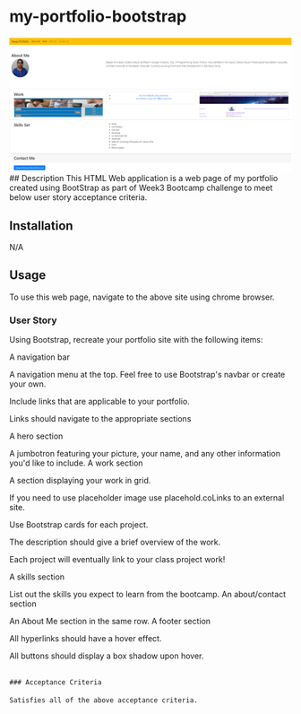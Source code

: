 # my-portfolio-bootstrap

<picture> 
<img src = "./images/DSW3.PNG"> 
</picture>
## Description
This HTML Web application is a web page of my portfolio created using BootStrap as part of Week3 Bootcamp challenge to meet below user story acceptance criteria.

## Installation

N/A


## Usage

To use this web page, navigate to the above site using chrome browser.


### User Story

Using Bootstrap, recreate your portfolio site with the following items:

A navigation bar

A navigation menu at the top. Feel free to use Bootstrap's navbar or create your own.

Include links that are applicable to your portfolio.

Links should navigate to the appropriate sections

A hero section

A jumbotron featuring your picture, your name, and any other information you'd like to include.
A work section

A section displaying your work in grid.

If you need to use placeholder image use placehold.coLinks to an external site.

Use Bootstrap cards for each project.

The description should give a brief overview of the work.

Each project will eventually link to your class project work!

A skills section

List out the skills you expect to learn from the bootcamp.
An about/contact section

An About Me section in the same row.
A footer section

All hyperlinks should have a hover effect.

All buttons should display a box shadow upon hover.
```

### Acceptance Criteria

Satisfies all of the above acceptance criteria.